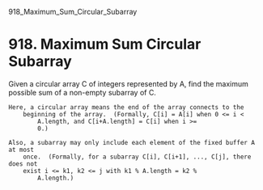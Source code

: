 918_Maximum_Sum_Circular_Subarray
# 918. Maximum Sum Circular Subarray

Given a circular array C of integers represented
        by A, find the maximum possible sum of a non-empty subarray of
        C.

    Here, a circular array means the end of the array connects to the
        beginning of the array.  (Formally, C[i] = A[i] when 0 <= i <
            A.length, and C[i+A.length] = C[i] when i >=
            0.)

    Also, a subarray may only include each element of the fixed buffer A at most
        once.  (Formally, for a subarray C[i], C[i+1], ..., C[j], there does not
        exist i <= k1, k2 <= j with k1 % A.length = k2 %
            A.length.)